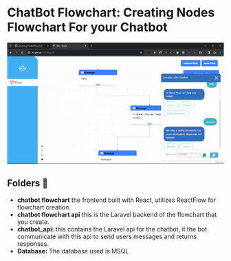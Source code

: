 # ChatBot Flowchart: Creating Nodes Flowchart For your Chatbot

![Chat](./flowchart_frontend/public/images/screenshot2.png)

## Folders 🚀

- **chatbot flowchart** the frontend built with React, utilizes ReactFlow for flowchart creation.
- **chatbot flowchart api** this is the Laravel backend of the flowchart that you create.
- **chatbot_api:** this contains the Laravel api for the chatbot, it the bot communicate with this api to send users messages and returns responses.
- **Database:** The database used is MSQL
